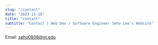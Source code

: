 ```yaml
---
slug: "/contact"
date: "2023-11-18"
title: "contact"
subtitle: "Contact | Web Dev / Software Engineer Seho Lee's Website"
---
```


Email: seho0808@vt.edu

